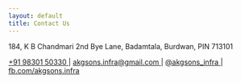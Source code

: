 ```yaml
---
layout: default
title: Contact Us
---
```


184, K B Chandmari 2nd Bye Lane, Badamtala, Burdwan, PIN 713101

[ +91 98301 50330 ]( tel:+919830150330 ) \|
[ akgsons.infra@gmail.com ]( mailto:akgsons.infra@gmail.com ) \|
[ @akgsons_infra ]( https://www.twitter.com/akgsons_infra ) \|
[ fb.com/akgsons.infra ]( https://www.facebook.com/akgsons.infra )




